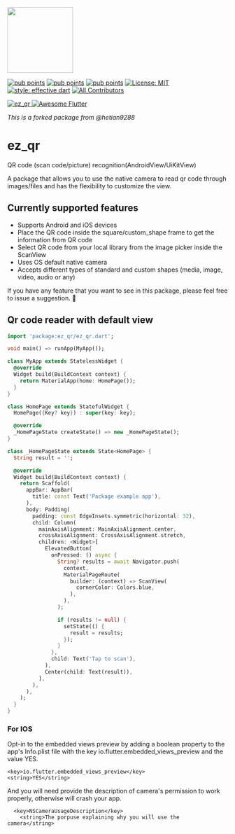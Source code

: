 <img src="https://raw.githubusercontent.com/fogaiht/ez_qr/master/ez-qr.png" width=150>

[![pub points](https://badges.bar/sentry/pub%20points)](https://pub.dev/packages/sentry/score) [![pub points](https://badges.bar/sentry/pub%20points)](https://pub.dev/packages/sentry/score) [![pub points](https://badges.bar/sentry/pub%20points)](https://pub.dev/packages/sentry/score) [![License: MIT](https://img.shields.io/badge/license-MIT-blue.svg)](https://opensource.org/licenses/MIT) [![style: effective dart](https://img.shields.io/badge/style-effective_dart-40c4ff.svg)](https://pub.dev/packages/effective_dart) [![All Contributors](https://img.shields.io/badge/all_contributors-29-orange.svg?style=flat-square)](#contributors-)
<!-- ALL-CONTRIBUTORS-BADGE:END -->
<p align="left">

 <a href="https://pub.dartlang.org/packages/ez_qr">
    <img alt="ez_qr" src="https://img.shields.io/pub/v/ez_qr.svg">
  </a>
 <a href="https://github.com/Solido/awesome-flutter">
    <img alt="Awesome Flutter" src="https://img.shields.io/badge/Awesome-Flutter-blue.svg?longCache=true&style=flat-square">
  </a>
 
 <!-- <a href="https://www.buymeacoffee.com/gQyz2MR">
    <img alt="Buy me a coffee" src="https://img.shields.io/badge/Donate-Buy%20Me%20A%20Coffee-yellow.svg">
  </a> -->
</p>

*This is a forked package from @hetian9288*

# ez_qr

QR code (scan code/picture) recognition(AndroidView/UiKitView)

A package that allows you to use the native camera to read qr code through images/files and has the flexibility to customize the view.

## Currently supported features
- Supports Android and iOS devices
- Place the QR code inside the square/custom_shape frame to get the information from QR code
- Select QR code from your local library from the image picker inside the ScanView
- Uses OS default native camera
- Accepts different types of standard and custom shapes (media, image, video, audio or any)

If you have any feature that you want to see in this package, please feel free to issue a suggestion. 🎉



## Qr code reader with default view

```dart
import 'package:ez_qr/ez_qr.dart';

void main() => runApp(MyApp());

class MyApp extends StatelessWidget {
  @override
  Widget build(BuildContext context) {
    return MaterialApp(home: HomePage());
  }
}

class HomePage extends StatefulWidget {
  HomePage({Key? key}) : super(key: key);

  @override
  _HomePageState createState() => new _HomePageState();
}

class _HomePageState extends State<HomePage> {
  String result = '';

  @override
  Widget build(BuildContext context) {
    return Scaffold(
      appBar: AppBar(
        title: const Text('Package example app'),
      ),
      body: Padding(
        padding: const EdgeInsets.symmetric(horizontal: 32),
        child: Column(
          mainAxisAlignment: MainAxisAlignment.center,
          crossAxisAlignment: CrossAxisAlignment.stretch,
          children: <Widget>[
            ElevatedButton(
              onPressed: () async {
                String? results = await Navigator.push(
                  context,
                  MaterialPageRoute(
                    builder: (context) => ScanView(
                      cornerColor: Colors.blue,
                    ),
                  ),
                );

                if (results != null) {
                  setState(() {
                    result = results;
                  });
                }
              },
              child: Text('Tap to scan'),
            ),
            Center(child: Text(result)),
          ],
        ),
      ),
    );
  }
}
```

### For IOS
Opt-in to the embedded views preview by adding a boolean property to the app's Info.plist file with the key io.flutter.embedded_views_preview and the value YES.

	<key>io.flutter.embedded_views_preview</key>
	<string>YES</string>

And you will need provide the description of camera's permission to work properly, otherwise will crash your app.
``` 
  <key>NSCameraUsageDescription</key>
	<string>The porpuse explaining why you will use the camera</string>
```

